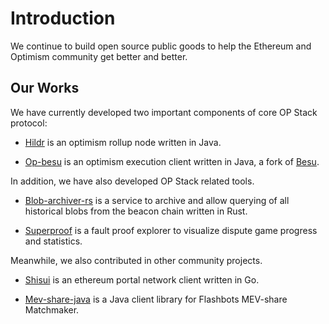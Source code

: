 # Introduction
We continue to build open source public goods to help the Ethereum and Optimism community get better and better.

## Our Works
We have currently developed two important components of core OP Stack protocol:

- [Hildr](https://github.com/optimism-java/hildr) is an optimism rollup node written in Java.

- [Op-besu](https://github.com/optimism-java/op-besu) is an optimism execution client written in Java, a fork of [Besu](https://github.com/hyperledger/besu).

In addition, we have also developed OP Stack related tools.

- [Blob-archiver-rs](https://github.com/optimism-java/blob-archiver-rs) is a service to archive and allow querying of all historical blobs from the beacon chain written in Rust.

- [Superproof](https://github.com/optimism-java/dispute-explorer-frontend) is a fault proof explorer to visualize dispute game progress and statistics.

Meanwhile, we also contributed in other community projects.

- [Shisui](https://github.com/optimism-java/shisui) is an ethereum portal network client written in Go.

- [Mev-share-java](https://github.com/optimism-java/mev-share-java) is a Java client library for Flashbots MEV-share Matchmaker.